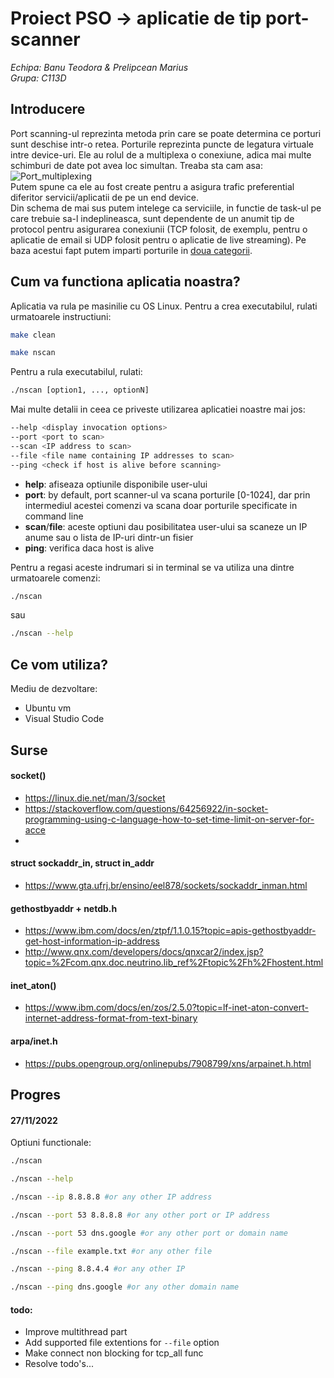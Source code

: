 # Proiect PSO -> aplicatie de tip port-scanner 
_Echipa: Banu Teodora & Prelipcean Marius_<br/> 
_Grupa: C113D_

## Introducere
Port scanning-ul reprezinta metoda prin care se poate determina ce porturi sunt deschise intr-o retea.
Porturile reprezinta puncte de legatura virtuale intre device-uri. Ele au rolul de a multiplexa o conexiune, adica mai multe schimburi de date pot avea loc simultan.
Treaba sta cam asa: <br/>![Port_multiplexing](http://www.comefunziona.net/img/fig4.jpg)<br/>
Putem spune ca ele au fost create pentru a asigura trafic preferential diferitor servicii/aplicatii de pe un end device.<br/>
Din schema de mai sus putem intelege ca serviciile, in functie de task-ul pe care trebuie sa-l indeplineasca, sunt dependente de un anumit tip de protocol pentru asigurarea conexiunii (TCP folosit, de exemplu, pentru o aplicatie de email si UDP folosit pentru o aplicatie de live streaming). Pe baza acestui fapt putem imparti porturile in [doua categorii](https://en.wikipedia.org/wiki/List_of_TCP_and_UDP_port_numbers).

## Cum va functiona aplicatia noastra?
Aplicatia va rula pe masinilie cu OS Linux.
Pentru a crea executabilul, rulati urmatoarele instructiuni:
```bash 
make clean
```
```bash
make nscan
```
Pentru a rula executabilul, rulati:
```bash
./nscan [option1, ..., optionN]
```
Mai multe detalii in ceea ce priveste utilizarea aplicatiei noastre mai jos:
```bash
--help <display invocation options>
--port <port to scan>
--scan <IP address to scan>
--file <file name containing IP addresses to scan>
--ping <check if host is alive before scanning>
```
* **help**: afiseaza optiunile disponibile user-ului
* **port**: by default, port scanner-ul va scana porturile [0-1024], dar prin intermediul acestei comenzi va scana doar porturile specificate in command line
* **scan**/**file**: aceste optiuni dau posibilitatea user-ului sa scaneze un IP anume sau o lista de IP-uri dintr-un fisier
* **ping**: verifica daca host is alive

Pentru a regasi aceste indrumari si in terminal se va utiliza una dintre urmatoarele comenzi:
```bash
./nscan
```
sau
```bash
./nscan --help
```

## Ce vom utiliza?
Mediu de dezvoltare:
* Ubuntu vm
* Visual Studio Code

## Surse
#### socket()
* https://linux.die.net/man/3/socket
* https://stackoverflow.com/questions/64256922/in-socket-programming-using-c-language-how-to-set-time-limit-on-server-for-acce
* 

#### struct sockaddr_in, struct in_addr
* https://www.gta.ufrj.br/ensino/eel878/sockets/sockaddr_inman.html

#### gethostbyaddr + netdb.h
* https://www.ibm.com/docs/en/ztpf/1.1.0.15?topic=apis-gethostbyaddr-get-host-information-ip-address
* http://www.qnx.com/developers/docs/qnxcar2/index.jsp?topic=%2Fcom.qnx.doc.neutrino.lib_ref%2Ftopic%2Fh%2Fhostent.html

#### inet_aton()
* https://www.ibm.com/docs/en/zos/2.5.0?topic=lf-inet-aton-convert-internet-address-format-from-text-binary

#### arpa/inet.h
* https://pubs.opengroup.org/onlinepubs/7908799/xns/arpainet.h.html




## Progres
#### 27/11/2022
Optiuni functionale: 
```bash
./nscan
```
```bash
./nscan --help
```
```bash
./nscan --ip 8.8.8.8 #or any other IP address
```
```bash
./nscan --port 53 8.8.8.8 #or any other port or IP address
```
```bash
./nscan --port 53 dns.google #or any other port or domain name
```
```bash
./nscan --file example.txt #or any other file
```
```bash
./nscan --ping 8.8.4.4 #or any other IP
```
```bash
./nscan --ping dns.google #or any other domain name
```

#### todo:
* Improve multithread part
* Add supported file extentions for ```--file``` option
* Make connect non blocking for tcp_all func
* Resolve todo's...